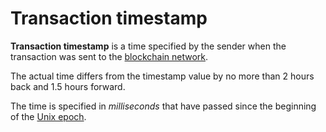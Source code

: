 # Transaction timestamp

**Transaction timestamp** is a time specified by the sender when the transaction was sent to the [blockchain network](/en/blockchain/blockchain-network.md).

The actual time differs from the timestamp value by no more than 2 hours back and 1.5 hours forward.

The time is specified in _milliseconds_ that have passed since the beginning of the [Unix epoch](https://en.wikipedia.org/wiki/Unix_time).
